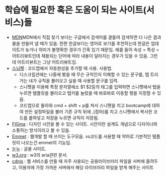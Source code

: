# 학습에 필요한 혹은 도움이 되는 사이트(서비스)들

- [MDN](https://developer.mozilla.org/ko/)MDN에서 직접 찾기 보다는 구글에서 검색어를 곁들여 검색하면 더 나은 결과물을 만들어 낼 때가 있음. 한편 한글보다는 영어로 보기를 추천하는데 한글은 업데이트가 늦거나 의미가 불명확한 경우가 간혹 있기 때문임. 예를 들어 속성 = 특성 = 어트리뷰트인데 채용되는 단어에 따라 내용이 달라지는 경우가 있을 수 있음. 그런데 어트리뷰트는 그냥 어트리뷰트임.
- [스닙펫](https://snippet-generator.app/?description=&tabtrigger=&snippet=&mode=vscode) : 코드앱에서 자동완성을 추가할 때 사용. 사용법.
  - 디스크립션에는 나중에 봤을 때 무슨 규칙인지 이해할 수 있는 문구를, 탭 트리거는 내가 규칙을 불러오고 싶을 때 사용할 문구를 입력.
  - 스니펫을 이용해 특정 문자열에소 $1 $2등의 태그를 입력하면 스니펫에서 탭을 누르면 탬플릿을 불러오고 탭키를 눌렀을 때 바로바로 이동할 행을 지정할 수 있음.
  - 코드앱으로 돌아와 cmd + shift + p를 쳐서 스니펫을 치고 bootcamp에 대하여 만든 설정파일을 불러 기존 규칙 뒤에 ,(컴마)를 치고 스니펫에서 복사한 코드를 붙여넣고 저장을 누르면 규칙이 저장됨.
- [FIGma](https://www.figma.com/ko-kr/) : 디자인 시안을 볼 수 있는 사이트. 시안이란 설계도 개념으로 디자이너와 소통하는 방식이라고 볼 수 있음.
- [Emmet](https://emmet.io/) : 웹개발 할 때 쓰이는 도구모음. vs코드를 사용할 때 약어로 기본적인 템플릿이 나오는건 emmet의 기능임.
- [눈누](https://noonnu.cc/font_page/694) : 글꼴 사이트.
- [w3.org](https://www.w3.org/WAI/ARIA/apg/) : w3의 aria관련 문서.
- [cdnjs](https://cdnjs.com/) : 웹 서비스를 만들 때 자주 사용되는 공용라이브러리 파일을 서버에 올려두고, 이용자에 가장 가까운 서버에서 해당 라이브러리 파일을 받게 해주는 사이트
